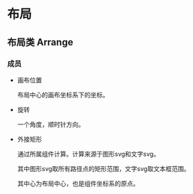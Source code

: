 # 布局

## 布局类 Arrange

### 成员

- 画布位置

    布局中心的画布坐标系下的坐标。

- 旋转

    一个角度，顺时针方向。

- 外接矩形

    通过所属组件计算。计算来源于图形svg和文字svg。

    其中图形svg取所有路径点的矩形范围，文字svg取文本框范围。

    其中心为布局中心，也是组件坐标系的原点。